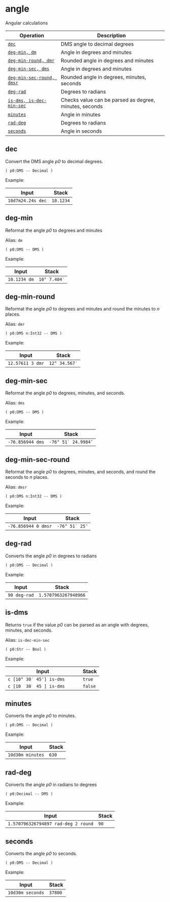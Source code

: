 <!-- Document generated by "gen-doc"; DO NOT EDIT -->
# angle

Angular calculations

| Operation                                | Description
|------------------------------------------|---------------
| [`dec`](#dec)                            | DMS angle to decimal degrees
| [`deg-min, dm`](#deg-min)                | Angle in degrees and minutes
| [`deg-min-round, dmr`](#deg-min-round)   | Rounded angle in degrees and minutes
| [`deg-min-sec, dms`](#deg-min-sec)       | Angle in degrees and minutes
| [`deg-min-sec-round, dmsr`](#deg-min-sec-round) | Rounded angle in degrees, minutes, seconds
| [`deg-rad`](#deg-rad)                    | Degrees to radians
| [`is-dms, is-dec-min-sec`](#is-dms)      | Checks value can be parsed as degree, minutes, seconds
| [`minutes`](#minutes)                    | Angle in minutes
| [`rad-deg`](#rad-deg)                    | Degrees to radians
| [`seconds`](#seconds)                    | Angle in seconds


## dec

Convert the DMS angle *p0* to decimal degrees.

	( p0:DMS -- Decimal )

Example:

<!-- test: dec -->

| Input             | Stack
|-------------------|---------------
| `10d7m24.24s dec` | `10.1234` 

## deg-min

Reformat the angle *p0* to degrees and minutes

Alias: `dm`

	( p0:DMS -- DMS )

Example:

<!-- test: deg-min -->

| Input        | Stack
|--------------|---------------
| `10.1234 dm` | `10° 7.404′` 

## deg-min-round

Reformat the angle *p0* to degrees and minutes and round the minutes to
*n* places.

Alias: `dmr`

	( p0:DMS n:Int32 -- DMS )

Example:

<!-- test: deg-min-round -->

| Input            | Stack
|------------------|---------------
| `12.57611 3 dmr` | `12° 34.567′` 

## deg-min-sec

Reformat the angle *p0* to degrees, minutes, and seconds.

Alias: `dms`

	( p0:DMS -- DMS )

Example:

<!-- test: deg-min-sec -->

| Input            | Stack
|------------------|---------------
| `-76.856944 dms` | `-76° 51′ 24.9984″` 

## deg-min-sec-round

Reformat the angle *p0* to degrees, minutes, and seconds, and round the
seconds to *n* places.

Alias: `dmsr`

	( p0:DMS n:Int32 -- DMS )

Example:

<!-- test: deg-min-sec-round -->

| Input               | Stack
|---------------------|---------------
| `-76.856944 0 dmsr` | `-76° 51′ 25″` 

## deg-rad

Converts the angle *p0* in degrees to radians

	( p0:DMS -- Decimal )

Example:

<!-- test: deg-rad -->

| Input        | Stack
|--------------|---------------
| `90 deg-rad` | `1.5707963267948966` 

## is-dms

Returns `true` if the value *p0* can be parsed as an angle with degrees,
minutes, and seconds.

Alias: `is-dec-min-sec`

	( p0:Str -- Bool )

Example:

<!-- test: is-dms -->

| Input                         | Stack
|-------------------------------|---------------
| `c [10° 30′ 45″] is-dms     ` | `true` 
| `c [10  30  45 ] is-dms     ` | `false` 

## minutes

Converts the angle *p0* to minutes.

	( p0:DMS -- Decimal )

Example:

<!-- test: minutes -->

| Input            | Stack
|------------------|---------------
| `10d30m minutes` | `630` 

## rad-deg

Converts the angle *p0* in radians to degrees

	( p0:Decimal -- DMS )

Example:

<!-- test: rad-deg -->

| Input                               | Stack
|-------------------------------------|---------------
| `1.570796326794897 rad-deg 2 round` | `90` 

## seconds

Converts the angle *p0* to seconds.

	( p0:DMS -- Decimal )

Example:

<!-- test: seconds -->

| Input            | Stack
|------------------|---------------
| `10d30m seconds` | `37800` 
